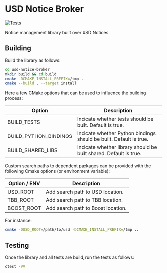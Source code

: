 # USD Notice Broker

[![Tests](https://github.com/wdas/usd-notice-broker/actions/workflows/test.yml/badge.svg?branch=prototype)](https://github.com/wdas/usd-notice-broker/actions/workflows/test.yml)

Notice management library built over USD Notices.

## Building

Build the library as follows:

```bash
cd usd-notice-broker
mkdir build && cd build
cmake -DCMAKE_INSTALL_PREFIX=/tmp ..
cmake --build . --target install
```

Here a few CMake options that can be used to influence the building process:

| Option                 | Description                                                         |
| ---------------------- | ------------------------------------------------------------------- |
| BUILD_TESTS            | Indicate whether tests should be built. Default is true.            |
| BUILD_PYTHON_BINDINGS  | Indicate whether Python bindings should be built. Default is true.  |
| BUILD_SHARED_LIBS      | Indicate whether library should be built shared. Default is true.   |

Custom search paths to dependent packages can be provided with the following
Cmake options (or environment variable):

| Option / ENV    | Description                         |
| --------------- | ----------------------------------- |
| USD_ROOT        | Add search path to USD location.    |
| TBB_ROOT        | Add search path to TBB location.    |
| BOOST_ROOT      | Add search path to Boost location.  |

For instance:

```bash
cmake -DUSD_ROOT=/path/to/usd -DCMAKE_INSTALL_PREFIX=/tmp ..
```

## Testing

Once the library and all tests are build, run the tests as follows:

```bash
ctest -VV
```

